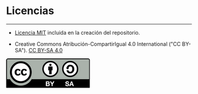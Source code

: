 # Licencias

***

* [Licencia MIT](https://es.wikipedia.org/wiki/Licencia_MIT) incluida en la creación del repositorio.

* Creative Commons Atribución-CompartirIgual 4.0 International ("CC BY-SA"). [CC BY-SA 4.0](https://creativecommons.org/licenses/by-sa/4.0/deed.es)  

![Imagen de la licencia](../img/CCBYSA4_0.png)  
